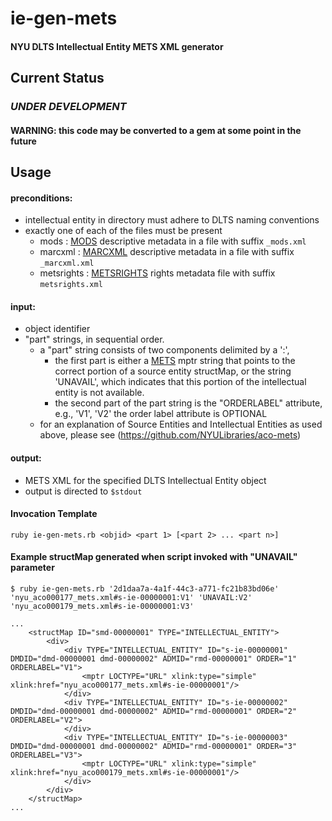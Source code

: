# ie-gen-mets

#### NYU DLTS Intellectual Entity METS XML generator

## Current Status

### *UNDER DEVELOPMENT*
#### WARNING: this code may be converted to a gem at some point in the future


## Usage

#### preconditions:
     
- intellectual entity in directory must adhere to DLTS naming conventions
- exactly one of each of the files must be present
  - mods : [MODS](http://www.loc.gov/standards/mods/) descriptive metadata in a file with suffix ```_mods.xml```
  - marcxml : [MARCXML](http://www.loc.gov/standards/marcxml/) descriptive metadata in a file with suffix ```_marcxml.xml```
  - metsrights : [METSRIGHTS](http://www.loc.gov/standards/rights/METSRights.xsd) rights metadata file with suffix ```metsrights.xml```

#### input:
- object identifier
- "part" strings, in sequential order.
  - a "part" string consists of two components delimited by a ':',
    - the first part is either a [METS](http://www.loc.gov/standards/mets/) mptr string that points to the correct portion of a source entity structMap,
	  or the string 'UNAVAIL', which indicates that this portion of the intellectual entity is not available.
	- the second part of the part string is the "ORDERLABEL" attribute, e.g., 'V1', 'V2'
	  the order label attribute is OPTIONAL
  - for an explanation of Source Entities and Intellectual Entities as used above, please see (https://github.com/NYULibraries/aco-mets)
    

#### output:
- METS XML for the specified DLTS Intellectual Entity object
- output is directed to ```$stdout```


#### Invocation Template
```
ruby ie-gen-mets.rb <objid> <part 1> [<part 2> ... <part n>]
```


#### Example structMap generated when script invoked with "UNAVAIL" parameter
```
$ ruby ie-gen-mets.rb '2d1daa7a-4a1f-44c3-a771-fc21b83bd06e'  'nyu_aco000177_mets.xml#s-ie-00000001:V1' 'UNAVAIL:V2' 'nyu_aco000179_mets.xml#s-ie-00000001:V3'
```

```
...
    <structMap ID="smd-00000001" TYPE="INTELLECTUAL_ENTITY">
        <div>
            <div TYPE="INTELLECTUAL_ENTITY" ID="s-ie-00000001" DMDID="dmd-00000001 dmd-00000002" ADMID="rmd-00000001" ORDER="1" ORDERLABEL="V1">
                <mptr LOCTYPE="URL" xlink:type="simple" xlink:href="nyu_aco000177_mets.xml#s-ie-00000001"/>
            </div>
            <div TYPE="INTELLECTUAL_ENTITY" ID="s-ie-00000002" DMDID="dmd-00000001 dmd-00000002" ADMID="rmd-00000001" ORDER="2" ORDERLABEL="V2">
            </div>
            <div TYPE="INTELLECTUAL_ENTITY" ID="s-ie-00000003" DMDID="dmd-00000001 dmd-00000002" ADMID="rmd-00000001" ORDER="3" ORDERLABEL="V3">
                <mptr LOCTYPE="URL" xlink:type="simple" xlink:href="nyu_aco000179_mets.xml#s-ie-00000001"/>
            </div>
        </div>
    </structMap>
...
```
